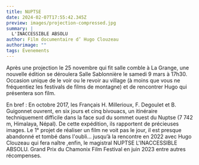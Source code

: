 ```yaml
---
title: NUPTSE
date: 2024-02-07T17:55:42.345Z
preview: images/projection-compressed.jpg
summary: |
  L'INACCESSIBLE ABSOLU 
author: Film documentaire d’ Hugo Clouzeau
authorimage: ""
tags: Évenements
---
```

Après une projection le 25 novembre qui fit salle comble  à La Grange, une nouvelle édition se déroulera Salle Sablonnière le samedi 9 mars à 17h30. Occasion unique de le voir ou le revoir au village (à moins que vous ne fréquentiez les festivals de films de montagne) et de rencontrer Hugo qui présentera son film.

En bref : En octobre 2017, les Français H. Millerioux, F. Degoulet et B. Guigonnet ouvrent, en six jours et cinq bivouacs, un itinéraire techniquement difficile dans la face sud du sommet ouest du Nuptse (7 742 m, Himalaya, Népal). De cette expédition, ils rapportent de précieuses images. Le 1° projet de réaliser un film ne voit pas le jour, il est  presque abandonné et tombé dans l'oubli… jusqu’à la rencontre en 2022  avec Hugo Clouzeau qui fera naître ,enfin, le magistral  NUPTSE L'INACCESSIBLE ABSOLU. Grand Prix du Chamonix Film Festival en juin 2023 entre autres récompenses.
